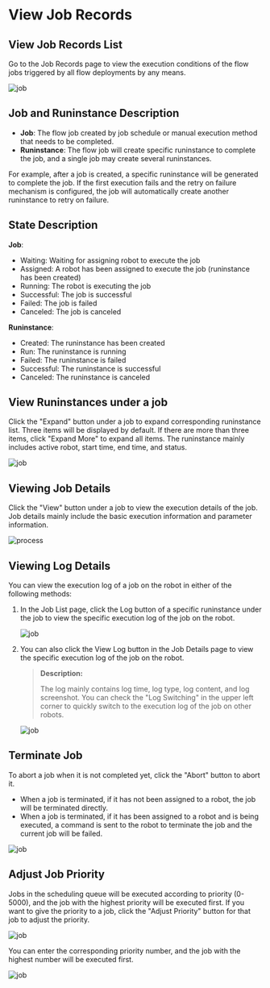 # View Job Records

## View Job Records List

Go to the Job Records page to view the execution conditions of the flow jobs triggered by all flow deployments by any means.

![job](https://docimages.blob.core.chinacloudapi.cn/images/Console/job/V3joblist1.png)

## Job and Runinstance Description

- **Job**: The flow job created by job schedule or manual execution method that needs to be completed.
- **Runinstance**: The flow job will create specific runinstance to complete the job, and a single job may create several runinstances.

For example, after a job is created, a specific runinstance will be generated to complete the job. If the first execution fails and the retry on failure mechanism is configured, the job will automatically create another runinstance to retry on failure.

## State Description

**Job**:

- Waiting: Waiting for assigning robot to execute the job
- Assigned: A robot has been assigned to execute the job (runinstance has been created)
- Running: The robot is executing the job
- Successful: The job is successful
- Failed: The job is failed
- Canceled: The job is canceled

**Runinstance**:

- Created: The runinstance has been created
- Run: The runinstance is running
- Failed: The runinstance is failed
- Successful: The runinstance is successful
- Canceled: The runinstance is canceled

## View Runinstances under a job

Click the "Expand" button under a job to expand corresponding runinstance list. Three items will be displayed by default. If there are more than three items, click "Expand More" to expand all items. The runinstance mainly includes active robot, start time, end time, and status.

![job](https://docimages.blob.core.chinacloudapi.cn/images/Console/job/V3joblist2.png)

## Viewing Job Details

Click the "View" button under a job to view the execution details of the job. Job details mainly include the basic execution information and parameter information.

![process](https://docimages.blob.core.chinacloudapi.cn/images/Console/process/V3workflow17.png)

## Viewing Log Details

You can view the execution log of a job on the robot in either of the following methods:

1. In the Job List page, click the Log button of a specific runinstance under the job to view the specific execution log of the job on the robot.
   
    ![job](https://docimages.blob.core.chinacloudapi.cn/images/Console/process/V3workflow18.png)

2. You can also click the View Log button in the Job Details page to view the specific execution log of the job on the robot.
   
    > **Description:**
    > 
    > The log mainly contains log time, log type, log content, and log screenshot. You can check the "Log Switching" in the upper left corner to quickly switch to the execution log of the job on other robots.
   
    ![job](https://docimages.blob.core.chinacloudapi.cn/images/Console/process/V3workflow19.png)

## Terminate Job

To abort a job when it is not completed yet, click the "Abort" button to abort it.

- When a job is terminated, if it has not been assigned to a robot, the job will be terminated directly.
- When a job is terminated, if it has been assigned to a robot and is being executed, a command is sent to the robot to terminate the job and the current job will be failed.

![job](https://docimages.blob.core.chinacloudapi.cn/images/Console/job/V3stopjob1.png)

## Adjust Job Priority

Jobs in the scheduling queue will be executed according to priority (0-5000), and the job with the highest priority will be executed first. If you want to give the priority to a job, click the "Adjust Priority" button for that job to adjust the priority.

![job](https://docimages.blob.core.chinacloudapi.cn/images/Console/job/V3editpriority1.png)

You can enter the corresponding priority number, and the job with the highest number will be executed first.

![job](https://docimages.blob.core.chinacloudapi.cn/images/Console/job/V3editpriority2.png)